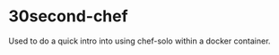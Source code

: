30second-chef
=============

Used to do a quick intro into using chef-solo within a docker container.
